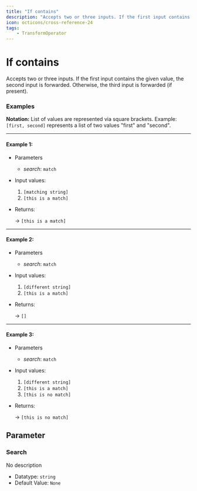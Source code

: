 ```yaml
---
title: "If contains"
description: "Accepts two or three inputs. If the first input contains the given value, the second input is forwarded. Otherwise, the third input is forwarded (if present)."
icon: octicons/cross-reference-24
tags: 
    - TransformOperator
---
```

# If contains
<!-- This file was generated - DO NOT CHANGE IT MANUALLY -->



Accepts two or three inputs. If the first input contains the given value, the second input is forwarded. Otherwise, the third input is forwarded (if present).

### Examples

**Notation:** List of values are represented via square brackets. Example: `[first, second]` represents a list of two values "first" and "second".

---
#### Example 1:

* Parameters
  * *search*: `match`

* Input values:
  1. `[matching string]`
  2. `[this is a match]`

* Returns:

  → `[this is a match]`


---
#### Example 2:

* Parameters
  * *search*: `match`

* Input values:
  1. `[different string]`
  2. `[this is a match]`

* Returns:

  → `[]`


---
#### Example 3:

* Parameters
  * *search*: `match`

* Input values:
  1. `[different string]`
  2. `[this is a match]`
  3. `[this is no match]`

* Returns:

  → `[this is no match]`




## Parameter

### Search

No description

- Datatype: `string`
- Default Value: `None`



